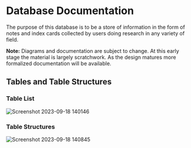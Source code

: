 # Database Documentation
The purpose of this database is to be a store of information in the form of notes and index cards collected by users doing research in any variety of field.


**Note:** Diagrams and documentation are subject to change. At this early stage the material is largely scratchwork. As the design matures more formalized documentation will be available.

## Tables and Table Structures

### Table List
![Screenshot 2023-09-18 140146](https://github.com/PatersonMichael/cs2-honors-project-knowledge-base-app/assets/33883467/9bfd7221-8217-432f-9dac-1f0481a3baba)


### Table Structures
![Screenshot 2023-09-18 140845](https://github.com/PatersonMichael/cs2-honors-project-knowledge-base-app/assets/33883467/4e891f00-42fd-4e4a-b28d-927e30c17ee2)

